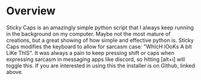 # Overview

Sticky Caps is an amazingly simple python script that I always keep running in the background on my computer. Maybe not the most mature of creations, but a great showing of how simple and effective python is. Sticky Caps modifies the keyboard to allow for sarcasm case: "WhIcH lOoKs A bIt LiKe ThIS". It was always a pain to keep pressing shift or caps when expressing sarcasm in messaging apps like discord, so hitting [alt+i] will toggle this. If you are interested in using this the installer is on Github, linked above.

